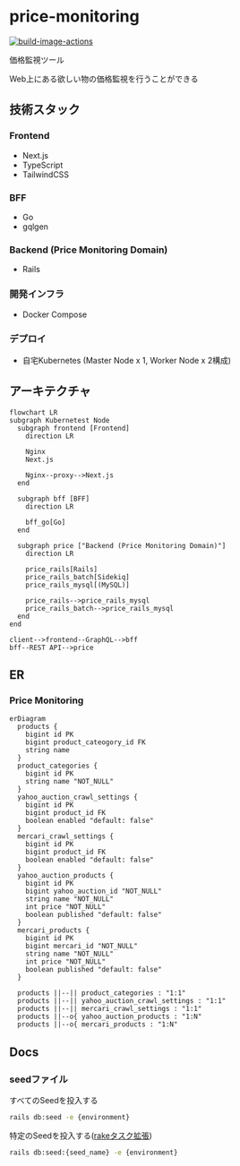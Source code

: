 # price-monitoring

[![build-image-actions](https://github.com/kuroweb/price-monitoring/actions/workflows/cd.yml/badge.svg)](https://github.com/kuroweb/price-monitoring/actions/workflows/cd.yml)

価格監視ツール

Web上にある欲しい物の価格監視を行うことができる

## 技術スタック

### Frontend

- Next.js
- TypeScript
- TailwindCSS

### BFF

- Go
- gqlgen

### Backend (Price Monitoring Domain)

- Rails

### 開発インフラ

- Docker Compose

### デプロイ

- 自宅Kubernetes (Master Node x 1, Worker Node x 2構成)

## アーキテクチャ

```mermaid
flowchart LR
subgraph Kubernetest Node
  subgraph frontend [Frontend]
    direction LR

    Nginx
    Next.js

    Nginx--proxy-->Next.js
  end

  subgraph bff [BFF]
    direction LR

    bff_go[Go]
  end

  subgraph price ["Backend (Price Monitoring Domain)"]
    direction LR

    price_rails[Rails]
    price_rails_batch[Sidekiq]
    price_rails_mysql[(MySQL)]

    price_rails-->price_rails_mysql
    price_rails_batch-->price_rails_mysql
  end
end

client-->frontend--GraphQL-->bff
bff--REST API-->price
```

## ER

### Price Monitoring

```mermaid
erDiagram
  products {
    bigint id PK
    bigint product_cateogory_id FK
    string name
  }
  product_categories {
    bigint id PK
    string name "NOT_NULL"
  }
  yahoo_auction_crawl_settings {
    bigint id PK
    bigint product_id FK
    boolean enabled "default: false"
  }
  mercari_crawl_settings {
    bigint id PK
    bigint product_id FK
    boolean enabled "default: false"
  }
  yahoo_auction_products {
    bigint id PK
    bigint yahoo_auction_id "NOT_NULL"
    string name "NOT_NULL"
    int price "NOT_NULL"
    boolean published "default: false"
  }
  mercari_products {
    bigint id PK
    bigint mercari_id "NOT_NULL"
    string name "NOT_NULL"
    int price "NOT_NULL"
    boolean published "default: false"
  }

  products ||--|| product_categories : "1:1"
  products ||--|| yahoo_auction_crawl_settings : "1:1"
  products ||--|| mercari_crawl_settings : "1:1"
  products ||--o{ yahoo_auction_products : "1:N"
  products ||--o{ mercari_products : "1:N"
```

## Docs

### seedファイル

すべてのSeedを投入する

```bash
rails db:seed -e {environment}
```

特定のSeedを投入する([rakeタスク拡張](/volumes/backend/lib/tasks/seed.rake))

```bash
rails db:seed:{seed_name} -e {environment}
```
